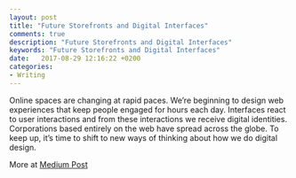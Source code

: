 ```yaml
---
layout: post
title: "Future Storefronts and Digital Interfaces"
comments: true
description: "Future Storefronts and Digital Interfaces"
keywords: "Future Storefronts and Digital Interfaces"
date:   2017-08-29 12:16:22 +0200
categories:
- Writing
---
```


Online spaces are changing at rapid paces. We’re beginning to design web experiences that keep people engaged for hours each day. Interfaces react to user interactions and from these interactions we receive digital identities. Corporations based entirely on the web have spread across the globe. To keep up, it’s time to shift to new ways of thinking about how we do digital design.

More at [Medium Post](https://medium.com/@colinmccaleb/future-storefronts-and-digital-interfaces-d232d0694e5e)

